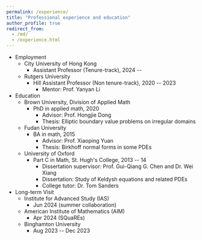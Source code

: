 ```yaml
---
permalink: /experience/
title: "Professional experience and education"
author_profile: true
redirect_from: 
  - /md/
  - /experience.html
---
```

  
  
  
  
  * Employment
      * City University of Hong Kong
          * Assistant Professor (Tenure-track), 2024 --
      * Rutgers University
          * Hill Assistant Professor (Non tenure-track), 2020 -- 2023
              * Mentor: Prof. Yanyan Li
  * Education
      * Brown University, Division of Applied Math
          * PhD in applied math, 2020
              * Advisor: Prof. Hongjie Dong
              * Thesis: Elliptic boundary value problems on irregular domains
      * Fudan University
          * BA in math, 2015
              * Advisor: Prof. Xiaoping Yuan
              * Thesis: Birkhoff normal forms in some PDEs
      * University of Oxford
          * Part C in Math, St. Hugh's College, 2013 -- 14
              * Dissertation supervisor: Prof. Gui-Qiang G. Chen and Dr. Wei Xiang
              * Dissertation: Study of Keldysh equations and related PDEs
              * College tutor: Dr. Tom Sanders
  * Long-term Visit
      * Institute for Advanced Study (IAS)
          * Jun 2024 (summer collaboration)
      * American Institute of Mathematics (AIM)
          * Apr 2024 (SQuaREs)
      * Binghamton University
          * Aug 2023 -- Dec 2023
